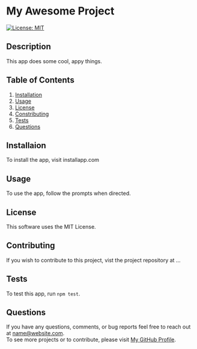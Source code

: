 # My Awesome Project
  [![License: MIT](https://img.shields.io/badge/License-MIT-yellow.svg)](https://opensource.org/licenses/MIT)
  ## Description
  This app does some cool, appy things.
  ## Table of Contents

  1. [Installation](#Installation)
  2. [Usage](#Usage)
  3. [License](#License)
  4. [Constributing](#Contributing)
  5. [Tests](#Tests)
  6. [Questions](#Questions)

  ## Installaion
  To install the app, visit installapp.com
  ## Usage
  To use the app, follow the prompts when directed.
  ## License
  This software uses the MIT License.
  ## Contributing
  If you wish to contribute to this project, vist the project repository at ...
  ## Tests
  To test this app, run `npm test`.
  ## Questions
  If you have any questions, comments, or bug reports feel free to reach out at [name@website.com](mailto:name@website.com).</br>
  To see more projects or to contribute, please visit [My GitHub Profile](https://github.com/JohnDoe124).
